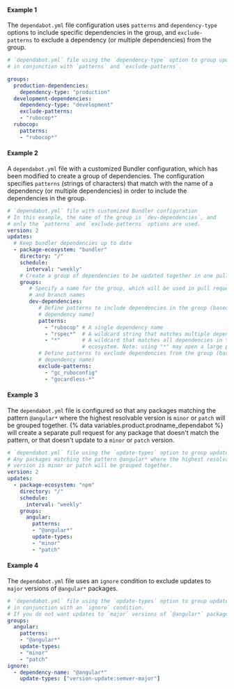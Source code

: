 #### Example 1

The `dependabot.yml` file configuration uses `patterns` and `dependency-type` options to include specific dependencies in the group, and `exclude-patterns` to exclude a dependency (or multiple dependencies) from the group.

```yaml
# `dependabot.yml` file using the `dependency-type` option to group updates
# in conjunction with `patterns` and `exclude-patterns`.

groups:
  production-dependencies:
    dependency-type: "production"
  development-dependencies:
    dependency-type: "development"
    exclude-patterns:
    - "rubocop*"
  rubocop:
    patterns:
    - "rubocop*"
```

#### Example 2

A `dependabot.yml` file with a customized Bundler configuration, which has been modified to create a group of dependencies. The configuration specifies `patterns` (strings of characters) that match with the name of a dependency (or multiple dependencies) in order to include the dependencies in the group.

```yaml
# `dependabot.yml` file with customized Bundler configuration
# In this example, the name of the group is `dev-dependencies`, and
# only the `patterns` and `exclude-patterns` options are used.
version: 2
updates:
  # Keep bundler dependencies up to date
  - package-ecosystem: "bundler"
    directory: "/"
    schedule:
      interval: "weekly"
    # Create a group of dependencies to be updated together in one pull request
    groups:
       # Specify a name for the group, which will be used in pull request titles
       # and branch names
       dev-dependencies:
          # Define patterns to include dependencies in the group (based on
          # dependency name)
          patterns:
            - "rubocop" # A single dependency name
            - "rspec*"  # A wildcard string that matches multiple dependency names
            - "*"       # A wildcard that matches all dependencies in the package
                        # ecosystem. Note: using "*" may open a large pull request
          # Define patterns to exclude dependencies from the group (based on
          # dependency name)
          exclude-patterns:
            - "gc_ruboconfig"
            - "gocardless-*"
```

#### Example 3

The `dependabot.yml` file is configured so that any packages matching the pattern `@angular*` where the highest resolvable version is `minor` or `patch` will be grouped together. {% data variables.product.prodname_dependabot %} will create a separate pull request for any package that doesn't match the pattern, or that doesn't update to a `minor` or `patch` version.

```yaml
# `dependabot.yml` file using the `update-types` option to group updates.
# Any packages matching the pattern @angular* where the highest resolvable
# version is minor or patch will be grouped together.
version: 2
updates:
  - package-ecosystem: "npm"
    directory: "/"
    schedule:
      interval: "weekly"
    groups:
      angular:
        patterns:
        - "@angular*"
        update-types:
        - "minor"
        - "patch"
```

#### Example 4

The `dependabot.yml` file uses an `ignore` condition to exclude updates to `major` versions of `@angular*` packages.

```yaml
# `dependabot.yml` file using the `update-types` option to group updates
# in conjunction with an `ignore` condition.
# If you do not want updates to `major` versions of `@angular*` packages, you can specify an `ignore` condition
groups:
  angular:
    patterns:
    - "@angular*"
    update-types:
    - "minor"
    - "patch"
ignore:
  - dependency-name: "@angular*"
    update-types: ["version-update:semver-major"]
```
